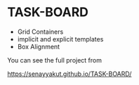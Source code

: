 # TASK-BOARD
* Grid Containers
* implicit and explicit templates
* Box Alignment

You can see the full project from 

https://senayyakut.github.io/TASK-BOARD/

